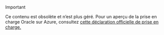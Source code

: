 > [!IMPORTANT]
> Ce contenu est obsolète et n’est plus géré.  Pour un aperçu de la prise en charge Oracle sur Azure, consultez [cette déclaration officielle de prise en charge.](http://www.oracle.com/technetwork/topics/cloud/faq-1963009.html#support)
> 
> 



<!--HONumber=Jan17_HO3-->


